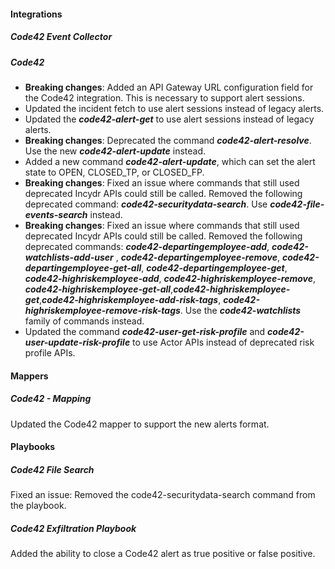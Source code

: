 
#### Integrations

##### Code42 Event Collector


##### Code42

- **Breaking changes**: Added an API Gateway URL configuration field for the Code42 integration. This is necessary to support alert sessions.
- Updated the incident fetch to use alert sessions instead of legacy alerts.
- Updated the ***code42-alert-get*** to use alert sessions instead of legacy alerts.
- **Breaking changes**: Deprecated the command ***code42-alert-resolve***. Use the new ***code42-alert-update*** instead.
- Added a new command ***code42-alert-update***, which can set the alert state to OPEN, CLOSED_TP, or CLOSED_FP.
- **Breaking changes**: Fixed an issue where commands that still used deprecated Incydr APIs could still be called. Removed the following deprecated command: ***code42-securitydata-search***. Use ***code42-file-events-search*** instead.
- **Breaking changes**: Fixed an issue where commands that still used deprecated Incydr APIs could still be called. Removed the following deprecated commands: ***code42-departingemployee-add***, ***code42-watchlists-add-user*** , ***code42-departingemployee-remove***, ***code42-departingemployee-get-all***, ***code42-departingemployee-get***, ***code42-highriskemployee-add***, ***code42-highriskemployee-remove***, ***code42-highriskemployee-get-all***,***code42-highriskemployee-get***,***code42-highriskemployee-add-risk-tags***, ***code42-highriskemployee-remove-risk-tags***. Use the ***code42-watchlists*** family of commands instead.
- Updated the command ***code42-user-get-risk-profile*** and ***code42-user-update-risk-profile*** to use Actor APIs instead of deprecated risk profile APIs.


#### Mappers

##### Code42 - Mapping

Updated the Code42 mapper to support the new alerts format.

#### Playbooks

##### Code42 File Search

Fixed an issue: Removed the code42-securitydata-search command from the playbook.

##### Code42 Exfiltration Playbook

Added the ability to close a Code42 alert as true positive or false positive.
